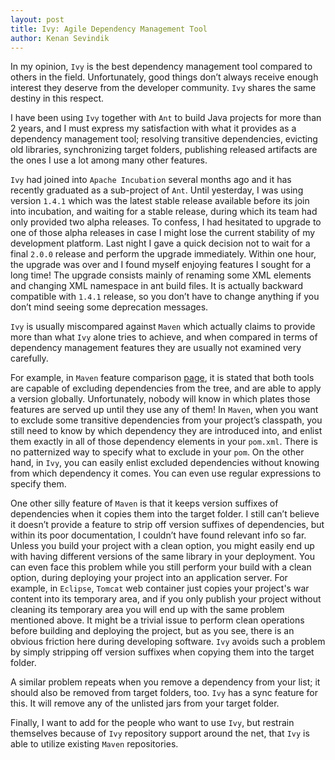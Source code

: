 ```yaml
---
layout: post
title: Ivy: Agile Dependency Management Tool
author: Kenan Sevindik
---
```


In my opinion, `Ivy` is the best dependency management tool compared to others in the field. Unfortunately, good things 
don’t always receive enough interest they deserve from the developer community. `Ivy` shares the same destiny in this 
respect.

I have been using `Ivy` together with `Ant` to build Java projects for more than 2 years, and I must express my 
satisfaction with what it provides as a dependency management tool; resolving transitive dependencies, evicting old 
libraries, synchronizing target folders, publishing released artifacts are the ones I use a lot among many other features.

`Ivy` had joined into `Apache Incubation` several months ago and it has recently graduated as a sub-project of `Ant`. 
Until yesterday, I was using version `1.4.1` which was the latest stable release available before its join into incubation, 
and waiting for a stable release, during which its team had only provided two alpha releases. To confess, I had hesitated 
to upgrade to one of those alpha releases in case I might lose the current stability of my development platform. Last 
night I gave a quick decision not to wait for a final `2.0.0` release and perform the upgrade immediately. Within one 
hour, the upgrade was over and I found myself enjoying features I sought for a long time! The upgrade consists mainly of 
renaming some XML elements and changing XML namespace in ant build files. It is actually backward compatible with `1.4.1` 
release, so you don’t have to change anything if you don’t mind seeing some deprecation messages.

`Ivy` is usually miscompared against `Maven` which actually claims to provide more than what `Ivy` alone tries to achieve, 
and when compared in terms of dependency management features they are usually not examined very carefully.

For example, in `Maven` feature comparison [page](http://docs.codehaus.org/display/MAVEN/Feature+Comparisons), 
it is stated that both tools are capable of excluding dependencies from 
the tree, and are able to apply a version globally. Unfortunately, nobody will know in which plates those features are 
served up until they use any of them! In `Maven`, when you want to exclude some transitive dependencies from your 
project’s classpath, you still need to know by which dependency they are introduced into, and enlist them exactly in all 
of those dependency elements in your `pom.xml`. There is no patternized way to specify what to exclude in your `pom`. On 
the other hand, in `Ivy`, you can easily enlist excluded dependencies without knowing from which dependency it comes. You 
can even use regular expressions to specify them.

One other silly feature of `Maven` is that it keeps version suffixes of dependencies when it copies them into the target 
folder. I still can’t believe it doesn’t provide a feature to strip off version suffixes of dependencies, but within its 
poor documentation, I couldn’t have found relevant info so far. Unless you build your project with a clean option, you 
might easily end up with having different versions of the same library in your deployment. You can even face this problem 
while you still perform your build with a clean option, during deploying your project into an application server. For 
example, in `Eclipse`, `Tomcat` web container just copies your project's war content into its temporary area, and if you 
only publish your project without cleaning its temporary area you will end up with the same problem mentioned above. It 
might be a trivial issue to perform clean operations before building and deploying the project, but as you see, there is 
an obvious friction here during developing software. `Ivy` avoids such a problem by simply stripping off version suffixes 
when copying them into the target folder.

A similar problem repeats when you remove a dependency from your list; it should also be removed from target folders, too. 
`Ivy` has a sync feature for this. It will remove any of the unlisted jars from your target folder.

Finally, I want to add for the people who want to use `Ivy`, but restrain themselves because of `Ivy` repository support 
around the net, that `Ivy` is able to utilize existing `Maven` repositories.
